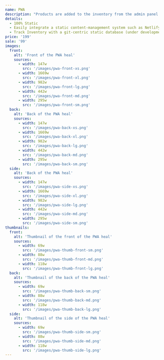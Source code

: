 ```yaml
---
name: PWA
description: "Products are added to the inventory from the admin panel. You can access this from the gocommerce.com/admin page. Check it out to learn more.\_"
details:
  - 100% Static
  - Easily integrate a static content-management system such as Netlify-CMS
  - Track Inventory with a git-centric static database (under development)
price: '199'
sale: '99'
images:
  front:
    alt: 'Front of the PWA heal'
    sources:
      - width: 147w
        src: '/images/pwa-front-xs.png'
      - width: 1669w
        src: '/images/pwa-front-xl.png'
      - width: 982w
        src: '/images/pwa-front-lg.png'
      - width: 442w
        src: '/images/pwa-front-md.png'
      - width: 295w
        src: '/images/pwa-front-sm.png'
  back:
    alt: 'Back of the PWA heal'
    sources:
      - width: 147w
        src: '/images/pwa-back-xs.png'
      - width: 1669w
        src: '/images/pwa-back-xl.png'
      - width: 982w
        src: '/images/pwa-back-lg.png'
      - width: 442w
        src: '/images/pwa-back-md.png'
      - width: 295w
        src: '/images/pwa-back-sm.png'
  side:
    alt: 'Back of the PWA heal'
    sources:
      - width: 147w
        src: '/images/pwa-side-xs.png'
      - width: 1669w
        src: '/images/pwa-side-xl.png'
      - width: 982w
        src: '/images/pwa-side-lg.png'
      - width: 442w
        src: '/images/pwa-side-md.png'
      - width: 295w
        src: '/images/pwa-side-sm.png'
thumbnails:
  front:
    alt: 'Thumbnail of the front of the PWA heal'
    sources:
      - width: 69w
        src: '/images/pwa-thumb-front-sm.png'
      - width: 88w
        src: '/images/pwa-thumb-front-md.png'
      - width: 118w
        src: '/images/pwa-thumb-front-lg.png'
  back:
    alt: 'Thumbnail of the back of the PWA heal'
    sources:
      - width: 69w
        src: '/images/pwa-thumb-back-sm.png'
      - width: 88w
        src: '/images/pwa-thumb-back-md.png'
      - width: 118w
        src: '/images/pwa-thumb-back-lg.png'
  side:
    alt: 'Thumbnail of the side of the PWA heal'
    sources:
      - width: 69w
        src: '/images/pwa-thumb-side-sm.png'
      - width: 88w
        src: '/images/pwa-thumb-side-md.png'
      - width: 118w
        src: '/images/pwa-thumb-side-lg.png'
---
```

